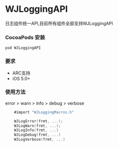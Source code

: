 # WJLoggingAPI

日志组件统一API,目前所有组件全部支持WJLoggingAPI

### CocoaPods 安装
    pod WJLoggingAPI
    
### 要求
* ARC支持
* iOS 5.0+

### 使用方法

error > warn > info > debug > verbose

```objective-c
	#import "WJLoggingMacros.h"

	WJLogError(frmt, ...);
	WJLogWarn(frmt, ...);
	WJLogInfo(frmt, ...)
	WJLogDebug(frmt, ...)
	WJLogVerbose(frmt, ...)
	
```